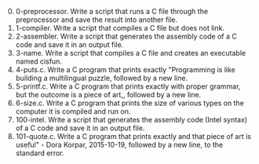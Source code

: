 0. 0-preprocessor. Write a script that runs a C file through the preprocessor and save the result into another file.   
1. 1-compiler. Write a script that compiles a C file but does not link.   
2. 2-assembler. Write a script that generates the assembly code of a C code and save it in an output file.   
3. 3-name. Write a script that compiles a C file and creates an executable named cisfun.   
4. 4-puts.c. Write a C program that prints exactly "Programming is like building a multilingual puzzle, followed by a new line.   
5. 5-printf.c. Write a C program that prints exactly with proper grammar, but the outcome is a piece of art,, followed by a new line.   
6. 6-size.c. Write a C program that prints the size of various types on the computer it is compiled and run on.   
7. 100-intel. Write a script that generates the assembly code (Intel syntax) of a C code and save it in an output file.   
8. 101-quote.c. Write a C program that prints exactly and that piece of art is useful" - Dora Korpar, 2015-10-19, followed by a new line, to the standard error.
